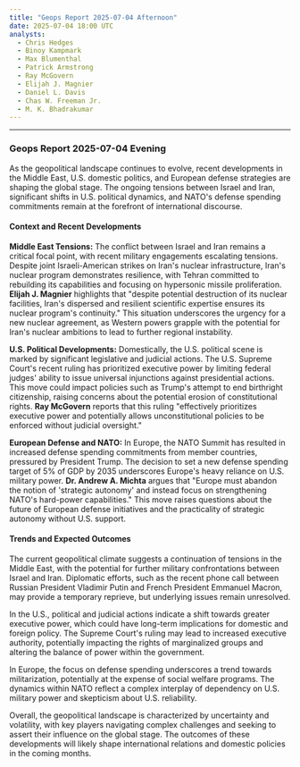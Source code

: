 ```yaml
---
title: "Geops Report 2025-07-04 Afternoon"
date: 2025-07-04 18:00 UTC
analysts:
  - Chris Hedges
  - Binoy Kampmark
  - Max Blumenthal
  - Patrick Armstrong
  - Ray McGovern
  - Elijah J. Magnier
  - Daniel L. Davis
  - Chas W. Freeman Jr.
  - M. K. Bhadrakumar
---
```


---

### Geops Report 2025-07-04 Evening

As the geopolitical landscape continues to evolve, recent developments in the Middle East, U.S. domestic politics, and European defense strategies are shaping the global stage. The ongoing tensions between Israel and Iran, significant shifts in U.S. political dynamics, and NATO's defense spending commitments remain at the forefront of international discourse.

#### Context and Recent Developments

**Middle East Tensions:**
The conflict between Israel and Iran remains a critical focal point, with recent military engagements escalating tensions. Despite joint Israeli-American strikes on Iran's nuclear infrastructure, Iran's nuclear program demonstrates resilience, with Tehran committed to rebuilding its capabilities and focusing on hypersonic missile proliferation. **Elijah J. Magnier** highlights that "despite potential destruction of its nuclear facilities, Iran's dispersed and resilient scientific expertise ensures its nuclear program's continuity." This situation underscores the urgency for a new nuclear agreement, as Western powers grapple with the potential for Iran's nuclear ambitions to lead to further regional instability.

**U.S. Political Developments:**
Domestically, the U.S. political scene is marked by significant legislative and judicial actions. The U.S. Supreme Court's recent ruling has prioritized executive power by limiting federal judges' ability to issue universal injunctions against presidential actions. This move could impact policies such as Trump's attempt to end birthright citizenship, raising concerns about the potential erosion of constitutional rights. **Ray McGovern** reports that this ruling "effectively prioritizes executive power and potentially allows unconstitutional policies to be enforced without judicial oversight."

**European Defense and NATO:**
In Europe, the NATO Summit has resulted in increased defense spending commitments from member countries, pressured by President Trump. The decision to set a new defense spending target of 5% of GDP by 2035 underscores Europe's heavy reliance on U.S. military power. **Dr. Andrew A. Michta** argues that "Europe must abandon the notion of 'strategic autonomy' and instead focus on strengthening NATO's hard-power capabilities." This move raises questions about the future of European defense initiatives and the practicality of strategic autonomy without U.S. support.

#### Trends and Expected Outcomes

The current geopolitical climate suggests a continuation of tensions in the Middle East, with the potential for further military confrontations between Israel and Iran. Diplomatic efforts, such as the recent phone call between Russian President Vladimir Putin and French President Emmanuel Macron, may provide a temporary reprieve, but underlying issues remain unresolved.

In the U.S., political and judicial actions indicate a shift towards greater executive power, which could have long-term implications for domestic and foreign policy. The Supreme Court's ruling may lead to increased executive authority, potentially impacting the rights of marginalized groups and altering the balance of power within the government.

In Europe, the focus on defense spending underscores a trend towards militarization, potentially at the expense of social welfare programs. The dynamics within NATO reflect a complex interplay of dependency on U.S. military power and skepticism about U.S. reliability.

Overall, the geopolitical landscape is characterized by uncertainty and volatility, with key players navigating complex challenges and seeking to assert their influence on the global stage. The outcomes of these developments will likely shape international relations and domestic policies in the coming months.
